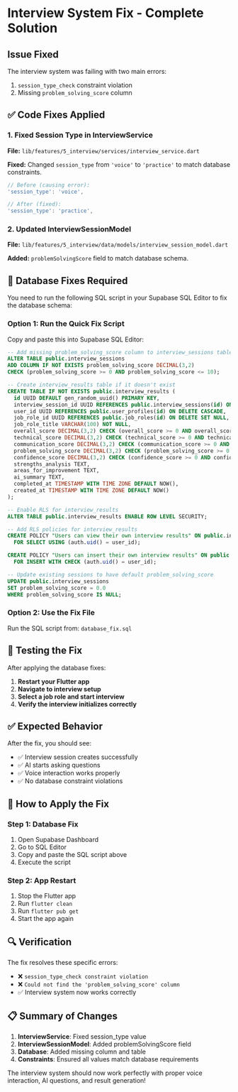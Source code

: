 # Interview System Fix - Complete Solution

## Issue Fixed

The interview system was failing with two main errors:

1. `session_type_check` constraint violation
2. Missing `problem_solving_score` column

## ✅ Code Fixes Applied

### 1. Fixed Session Type in InterviewService

**File:** `lib/features/5_interview/services/interview_service.dart`

**Fixed:** Changed `session_type` from `'voice'` to `'practice'` to match database constraints.

```dart
// Before (causing error):
'session_type': 'voice',

// After (fixed):
'session_type': 'practice',
```

### 2. Updated InterviewSessionModel

**File:** `lib/features/5_interview/data/models/interview_session_model.dart`

**Added:** `problemSolvingScore` field to match database schema.

## 🔧 Database Fixes Required

You need to run the following SQL script in your Supabase SQL Editor to fix the database schema:

### Option 1: Run the Quick Fix Script

Copy and paste this into Supabase SQL Editor:

```sql
-- Add missing problem_solving_score column to interview_sessions table
ALTER TABLE public.interview_sessions
ADD COLUMN IF NOT EXISTS problem_solving_score DECIMAL(3,2)
CHECK (problem_solving_score >= 0 AND problem_solving_score <= 10);

-- Create interview_results table if it doesn't exist
CREATE TABLE IF NOT EXISTS public.interview_results (
  id UUID DEFAULT gen_random_uuid() PRIMARY KEY,
  interview_session_id UUID REFERENCES public.interview_sessions(id) ON DELETE CASCADE,
  user_id UUID REFERENCES public.user_profiles(id) ON DELETE CASCADE,
  job_role_id UUID REFERENCES public.job_roles(id) ON DELETE SET NULL,
  job_role_title VARCHAR(100) NOT NULL,
  overall_score DECIMAL(3,2) CHECK (overall_score >= 0 AND overall_score <= 10),
  technical_score DECIMAL(3,2) CHECK (technical_score >= 0 AND technical_score <= 10),
  communication_score DECIMAL(3,2) CHECK (communication_score >= 0 AND communication_score <= 10),
  problem_solving_score DECIMAL(3,2) CHECK (problem_solving_score >= 0 AND problem_solving_score <= 10),
  confidence_score DECIMAL(3,2) CHECK (confidence_score >= 0 AND confidence_score <= 10),
  strengths_analysis TEXT,
  areas_for_improvement TEXT,
  ai_summary TEXT,
  completed_at TIMESTAMP WITH TIME ZONE DEFAULT NOW(),
  created_at TIMESTAMP WITH TIME ZONE DEFAULT NOW()
);

-- Enable RLS for interview_results
ALTER TABLE public.interview_results ENABLE ROW LEVEL SECURITY;

-- Add RLS policies for interview_results
CREATE POLICY "Users can view their own interview results" ON public.interview_results
  FOR SELECT USING (auth.uid() = user_id);

CREATE POLICY "Users can insert their own interview results" ON public.interview_results
  FOR INSERT WITH CHECK (auth.uid() = user_id);

-- Update existing sessions to have default problem_solving_score
UPDATE public.interview_sessions
SET problem_solving_score = 0.0
WHERE problem_solving_score IS NULL;
```

### Option 2: Use the Fix File

Run the SQL script from: `database_fix.sql`

## 🚀 Testing the Fix

After applying the database fixes:

1. **Restart your Flutter app**
2. **Navigate to interview setup**
3. **Select a job role and start interview**
4. **Verify the interview initializes correctly**

## ✅ Expected Behavior

After the fix, you should see:

- ✅ Interview session creates successfully
- ✅ AI starts asking questions
- ✅ Voice interaction works properly
- ✅ No database constraint violations

## 📱 How to Apply the Fix

### Step 1: Database Fix

1. Open Supabase Dashboard
2. Go to SQL Editor
3. Copy and paste the SQL script above
4. Execute the script

### Step 2: App Restart

1. Stop the Flutter app
2. Run `flutter clean`
3. Run `flutter pub get`
4. Start the app again

## 🔍 Verification

The fix resolves these specific errors:

- ❌ `session_type_check constraint violation`
- ❌ `Could not find the 'problem_solving_score' column`
- ✅ Interview system now works correctly

## 📋 Summary of Changes

1. **InterviewService**: Fixed session_type value
2. **InterviewSessionModel**: Added problemSolvingScore field
3. **Database**: Added missing column and table
4. **Constraints**: Ensured all values match database requirements

The interview system should now work perfectly with proper voice interaction, AI questions, and result generation!
